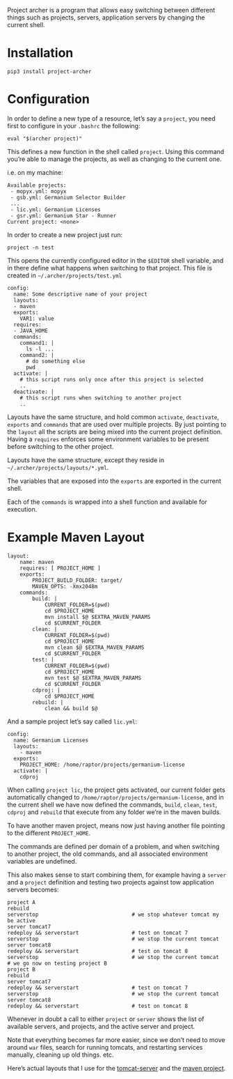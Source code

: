 Project archer is a program that allows easy switching between different
things such as projects, servers, application servers by changing the
current shell.

Installation
============

    pip3 install project-archer

Configuration
=============

In order to define a new type of a resource, let’s say a `project`, you
need first to configure in your `.bashrc` the following:

    eval "$(archer project)"

This defines a new function in the shell called `project`. Using this
command you’re able to manage the projects, as well as changing to the
current one.

i.e. on my machine:

    Available projects:
     - mopyx.yml: mopyx
     - gsb.yml: Germanium Selector Builder
     ...
     - lic.yml: Germanium Licenses
     - gsr.yml: Germanium Star - Runner
    Current project: <none>

In order to create a new project just run:

    project -n test

This opens the currently configured editor in the `$EDITOR` shell
variable, and in there define what happens when switching to that
project. This file is created in `~/.archer/projects/test.yml`

    config:
      name: Some descriptive name of your project
      layouts:
      - maven
      exports:
        VAR1: value
      requires:
      - JAVA_HOME
      commands:
        command1: |
          ls -l ...
        command2: |
          # do something else
          pwd
      activate: |
        # this script runs only once after this project is selected
        ..
      deactivate: |
        # this script runs when switching to another project
        ..

Layouts have the same structure, and hold common `activate`,
`deactivate`, `exports` and `commands` that are used over multiple
projects. By just pointing to the `layout` all the scripts are being
mixed into the current project definition. Having a `requires` enforces
some environment variables to be present before switching to the other
project.

Layouts have the same structure, except they reside in
`~/.archer/projects/layouts/*.yml`.

The variables that are exposed into the `exports` are exported in the
current shell.

Each of the `commands` is wrapped into a shell function and available
for execution.

Example Maven Layout
====================

    layout:
        name: maven
        requires: [ PROJECT_HOME ]
        exports:
            PROJECT_BUILD_FOLDER: target/
            MAVEN_OPTS: -Xmx2048m
        commands:
            build: |
                CURRENT_FOLDER=$(pwd)
                cd $PROJECT_HOME
                mvn install $@ $EXTRA_MAVEN_PARAMS
                cd $CURRENT_FOLDER
            clean: |
                CURRENT_FOLDER=$(pwd)
                cd $PROJECT_HOME
                mvn clean $@ $EXTRA_MAVEN_PARAMS
                cd $CURRENT_FOLDER
            test: |
                CURRENT_FOLDER=$(pwd)
                cd $PROJECT_HOME
                mvn test $@ $EXTRA_MAVEN_PARAMS
                cd $CURRENT_FOLDER
            cdproj: |
                cd $PROJECT_HOME
            rebuild: |
                clean && build $@

And a sample project let’s say called `lic.yml`:

    config:
      name: Germanium Licenses
      layouts:
        - maven
      exports:
        PROJECT_HOME: /home/raptor/projects/germanium-license
      activate: |
        cdproj

When calling `project lic`, the project gets activated, our current
folder gets automatically changed to
`/home/raptor/projects/germanium-license`, and in the current shell we
have now defined the commands, `build`, `clean`, `test`, `cdproj` and
`rebuild` that execute from any folder we’re in the maven builds.

To have another maven project, means now just having another file
pointing to the different `PROJECT_HOME`.

The commands are defined per domain of a problem, and when switching to
another project, the old commands, and all associated environment
variables are undefined.

This also makes sense to start combining them, for example having a
`server` and a `project` definition and testing two projects against tow
application servers becomes:

    project A
    rebuild
    serverstop                              # we stop whatever tomcat my be active
    server tomcat7
    redeploy && serverstart                 # test on tomcat 7
    serverstop                              # we stop the current tomcat
    server tomcat8
    redeploy && serverstart                 # test on tomcat 8
    serverstop                              # we stop the current tomcat
    # we go now on testing project B
    project B
    rebuild
    server tomcat7
    redeploy && serverstart                 # test on tomcat 7
    serverstop                              # we stop the current tomcat
    server tomcat8
    redeploy && serverstart                 # test on tomcat 8

Whenever in doubt a call to either `project` or `server` shows the list
of available servers, and projects, and the active server and project.

Note that everything becomes far more easier, since we don’t need to
move around `war` files, search for running tomcats, and restarting
services manually, cleaning up old things. etc.

Here’s actual layouts that I use for the
[tomcat-server](https://raw.githubusercontent.com/bmustiata/dotfiles/master/.archer/servers/layouts/tomcat-server.yml)
and the [maven
project](https://raw.githubusercontent.com/bmustiata/dotfiles/master/.archer/projects/layouts/maven.yml).
